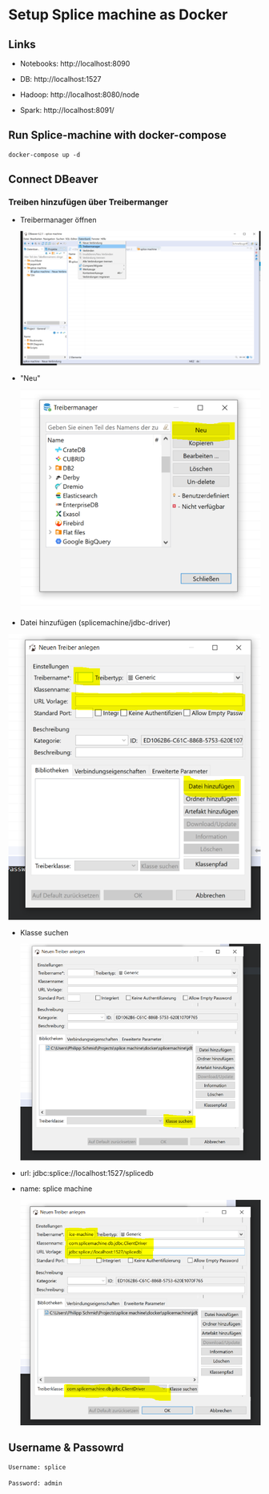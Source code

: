 # Setup Splice machine as Docker

## Links

- Notebooks: http://localhost:8090

- DB: http://localhost:1527

- Hadoop: http://localhost:8080/node

- Spark: http://localhost:8091/

## Run Splice-machine with docker-compose

```
docker-compose up -d
```

## Connect DBeaver

### Treiben hinzufügen über Treibermanger

- Treibermanager öffnen

  ![Treiber Manager](https://github.com/PhilschmidProdato/splice-machine/blob/master/images/treiber.PNG)

- "Neu"

  ![Treiber Manager](https://github.com/PhilschmidProdato/splice-machine/blob/master/images/neu.PNG)

* Datei hinzufügen (splicemachine/jdbc-driver)

![Treiber Manager](https://github.com/PhilschmidProdato/splice-machine/blob/master/images/datei.PNG)

- Klasse suchen

  ![Treiber Manager](https://github.com/PhilschmidProdato/splice-machine/blob/master/images/klasse.PNG)

* url: jdbc:splice://localhost:1527/splicedb

* name: splice machine

  ![Treiber Manager](https://github.com/PhilschmidProdato/splice-machine/blob/master/images/result.PNG)

## Username & Passowrd

    Username: splice

    Password: admin

